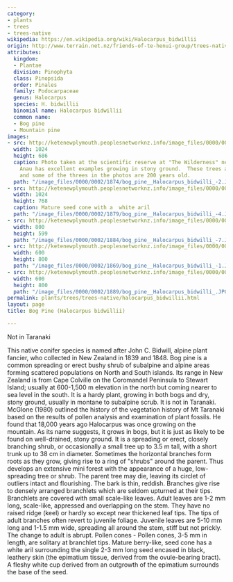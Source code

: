 ```yaml
---
category:
- plants
- trees
- trees-native
wikipedia: https://en.wikipedia.org/wiki/Halocarpus_bidwillii
origin: http://www.terrain.net.nz/friends-of-te-henui-group/trees-native-botanical-names-g-to-l/bog-pine-halocarpus-bidwillii.html
attributes:
  kingdom:
  - Plantae
  division: Pinophyta
  class: Pinopsida
  order: Pinales
  family: Podocarpaceae
  genus: Halocarpus
  species: H. bidwillii
  binomial name: Halocarpus bidwillii
  common name:
  - Bog pine
  - Mountain pine
images:
- src: http://ketenewplymouth.peoplesnetworknz.info/image_files/0000/0002/1874/bog_pine__Halocarpus_bidwilli_-2.JPG
  width: 1024
  height: 686
  caption: Photo taken at the scientific reserve at "The Wilderness" near Lake Te
    Anau has excellent examples growing in stony ground.  These trees are slow growing
    and some of the threes in the photos are 200 years old.
  path: "/image_files/0000/0002/1874/bog_pine__Halocarpus_bidwilli_-2.JPG"
- src: http://ketenewplymouth.peoplesnetworknz.info/image_files/0000/0002/1879/bog_pine__Halocarpus_bidwilli_-4.JPG
  width: 1024
  height: 768
  caption: Mature seed cone with a  white aril 
  path: "/image_files/0000/0002/1879/bog_pine__Halocarpus_bidwilli_-4.JPG"
- src: http://ketenewplymouth.peoplesnetworknz.info/image_files/0000/0002/1884/bog_pine__Halocarpus_bidwilli_-7.JPG
  width: 800
  height: 599
  path: "/image_files/0000/0002/1884/bog_pine__Halocarpus_bidwilli_-7.JPG"
- src: http://ketenewplymouth.peoplesnetworknz.info/image_files/0000/0002/1869/bog_pine__Halocarpus_bidwilli_-1.JPG
  width: 600
  height: 800
  path: "/image_files/0000/0002/1869/bog_pine__Halocarpus_bidwilli_-1.JPG"
- src: http://ketenewplymouth.peoplesnetworknz.info/image_files/0000/0002/1889/bog_pine__Halocarpus_bidwilli_.JPG
  width: 600
  height: 800
  path: "/image_files/0000/0002/1889/bog_pine__Halocarpus_bidwilli_.JPG"
permalink: plants/trees/trees-native/halocarpus_bidwillii.html
layout: page
title: Bog Pine (Halocarpus bidwillii)

---
```

Not in Taranaki

This native conifer species is named after John C. Bidwill, alpine plant fancier, who collected in New Zealand in 1839 and 1848. Bog pine is a common spreading or erect bushy shrub of subalpine and alpine areas forming scattered populations on North and South islands. Its range in New Zealand is from Cape Colville on the Coromandel Peninsula to Stewart Island; usually at 600-1,500 m elevation in the north but coming nearer to sea level in the south. It is a hardy plant, growing in both bogs and dry, stony ground, usually in montane to subalpine scrub. It is not in Taranaki. McGlone (1980) outlined the history of the vegetation history of Mt Taranaki based on the results of pollen analysis and examination of plant fossils. He found that 18,000 years ago Halocarpus was once growing on the mountain.
As its name suggests, it grows in bogs, but it is just as likely to be found on well-drained, stony ground. It is a spreading or erect, closely branching shrub, or occasionally a small tree up to 3.5 m tall, with a short trunk up to 38 cm in diameter. Sometimes the horizontal branches form roots as they grow, giving rise to a ring of "shrubs" around the parent. Thus develops an extensive mini forest with the appearance of a huge, low-spreading tree or shrub. The parent tree may die, leaving its circlet of outliers intact and flourishing. The bark is thin, reddish. 
Branches give rise to densely arranged branchlets which are seldom upturned at their tips. Branchlets are covered with small scale-like leaves.
Adult leaves are 1-2 mm long, scale-like, appressed and overlapping on the stem. They have no raised ridge (keel) or hardly so except near thickened leaf tips.
The tips of adult branches often revert to juvenile foliage. Juvenile leaves are 5-10 mm long and 1-1.5 mm wide, spreading all around the stem, stiff but not prickly. The change to adult is abrupt.
Pollen cones - Pollen cones, 3-5 mm in length, are solitary at branchlet tips.
Mature berry-like, seed cone has a white aril surrounding the single 2-3 mm long seed encased in black, leathery skin (the epimatium tissue, derived from the ovule-bearing bract). A fleshy white cup derived from an outgrowth of the epimatium surrounds the base of the seed.
